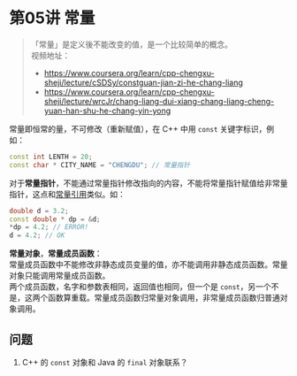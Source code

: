 # 第05讲 常量

> 「常量」是定义後不能改变的值，是一个比较简单的概念。  
> 视频地址：
> * <https://www.coursera.org/learn/cpp-chengxu-sheji/lecture/cSDSy/constguan-jian-zi-he-chang-liang>
> * <https://www.coursera.org/learn/cpp-chengxu-sheji/lecture/wrcJr/chang-liang-dui-xiang-chang-liang-cheng-yuan-han-shu-he-chang-yin-yong>

常量即恒常的量，不可修改（重新赋值），在 C++ 中用 ``const`` 关键字标识，例如：
``` CPP
const int LENTH = 20;
const char * CITY_NAME = "CHENGDU"; // 常量指针
```
对于**常量指针**，不能通过常量指针修改指向的内容，不能将常量指针赋值给非常量指针，这点和[常量引用](chapter4.md)类似。如：
``` CPP
double d = 3.2;
const double * dp = &d;
*dp = 4.2; // ERROR!
d = 4.2; // OK
```

**常量对象**，**常量成员函数**：  
常量成员函数中不能修改非静态成员变量的值，亦不能调用非静态成员函数。常量对象只能调用常量成员函数。  
两个成员函数，名字和参数表相同，返回值也相同，但一个是 ``const``，另一个不是，这两个函数算重载。常量成员函数归常量对象调用，非常量成员函数归普通对象调用。

## 问题
1. C++ 的 ``const`` 对象和 Java 的 ``final`` 对象联系？